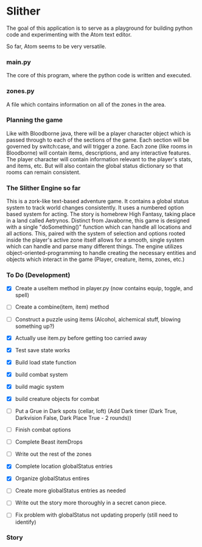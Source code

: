 # Slither

The goal of this application is to serve as a playground for building python code and experimenting with the Atom text editor.  

So far, Atom seems to be very versatile.  

### main.py
The core of this program, where the python code is written and executed.  

### zones.py
A file which contains information on all of the zones in the area.  

### Planning the game
Like with Bloodborne java, there will be a player character object which is passed through to each of the sections of the game. Each section will be governed by switch:case, and will trigger a zone. Each zone (like rooms in Bloodborne) will contain items, descriptions, and any interactive features. The player character will contain information relevant to the player's stats, and items, etc. But will also contain the global status dictionary so that rooms can remain consistent.

### The Slither Engine so far
This is a zork-like text-based adventure game. It contains a global status system to track world changes consistently. It uses a numbered option based system for acting. The story is homebrew High Fantasy, taking place in a land called Aetrynos. Distinct from Javaborne, this game is designed with a single "doSomething()" function which can handle all locations and all actions. This, paired with the system of selection and options rooted inside the player's active zone itself allows for a smooth, single system which can handle and parse many different things. The engine utilizes object-oriented-programming to handle creating the necessary entities and objects which interact in the game (Player, creature, items, zones, etc.)

### To Do (Development)
- [x] Create a useItem method in player.py (now contains equip, toggle, and spell)
- [ ] Create a combine(item, item) method
- [ ] Construct a puzzle using items (Alcohol, alchemical stuff, blowing something up?)
- [x] Actually use item.py before getting too carried away
- [x] Test save state works
- [x] Build load state function
- [x] build combat system
- [x] build magic system
- [x] build creature objects for combat
- [ ] Put a Grue in Dark spots (cellar, loft) (Add Dark timer (Dark True, Darkvision False, Dark Place True - 2 rounds))
- [ ] Finish combat options
- [ ] Complete Beast itemDrops
- [ ] Write out the rest of the zones
- [x] Complete location globalStatus entries
- [x] Organize globalStatus entires
- [ ] Create more globalStatus entries as needed
- [ ] Write out the story more thoroughly in a secret canon piece.
- [ ] Fix problem with globalStatus not updating properly (still need to identify)



### Story
